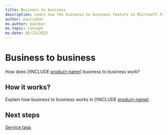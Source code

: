 ```yaml
---
title: Business to business
description: Learn how the business to business feature in Microsoft Fabric works.
author: paulinbar
ms.author: painbar
ms.topic: concept
ms.date: 05/23/2023
---
```


# Business to business

How does [!INCLUDE [product-name](../includes/product-name.md)] business to business work?

## How it works?

Explain how business to business works in [!INCLUDE [product-name](../includes/product-name.md)].

## Next steps

[Service tags](service-tags.md)

